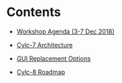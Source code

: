 # Contents

- [Workshop Agenda (3-7 Dec 2018)](dec-workshop-agenda)

- [Cylc-7 Architecture](cylc-7-architecture)
- [GUI Replacement Options](gui-replacement-options)
- [Cylc-8 Roadmap](cylc-8-roadmap)
